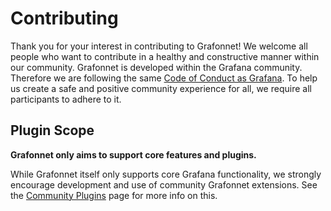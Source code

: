 # Contributing

Thank you for your interest in contributing to Grafonnet! We welcome all people
who want to contribute in a healthy and constructive manner within our
community. Grafonnet is developed within the Grafana community. Therefore we
are following the same [Code of Conduct as
Grafana](https://github.com/grafana/grafana/blob/master/CODE_OF_CONDUCT.md). To
help us create a safe and positive community experience for all, we require all
participants to adhere to it.

## Plugin Scope

**Grafonnet only aims to support core features and plugins.**

While Grafonnet itself only supports core Grafana functionality, we strongly
encourage development and use of community Grafonnet extensions. See the
[Community Plugins](https://grafana.github.io/grafonnet-lib/community-plugins/)
page for more info on this.
